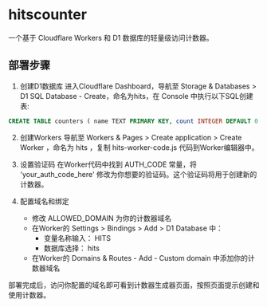 # hitscounter

一个基于 Cloudflare Workers 和 D1 数据库的轻量级访问计数器。

## 部署步骤

1. 创建D1数据库
   进入Cloudflare Dashboard，导航至 Storage & Databases > D1 SQL Database - Create，命名为hits，在 Console 中执行以下SQL创建表:

```sql
CREATE TABLE counters ( name TEXT PRIMARY KEY, count INTEGER DEFAULT 0 );
```

2. 创建Workers
   导航至 Workers & Pages > Create application > Create Worker ，命名为 hits ，复制 hits-worker-code.js 代码到Worker编辑器中。

3. 设置验证码
   在Worker代码中找到 AUTH_CODE 常量，将 'your_auth_code_here' 修改为你想要的验证码。这个验证码将用于创建新的计数器。

4. 配置域名和绑定
   - 修改 ALLOWED_DOMAIN 为你的计数器域名
   - 在Worker的 Settings > Bindings > Add > D1 Database 中：
     - 变量名称输入： HITS
     - 数据库选择： hits
   - 在Worker的 Domains & Routes - Add - Custom domain 中添加你的计数器域名

部署完成后，访问你配置的域名即可看到计数器生成器页面，按照页面提示创建和使用计数器。